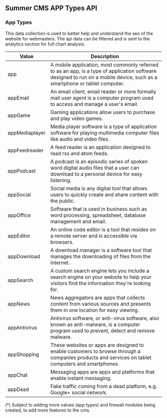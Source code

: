 ## Summer CMS APP Types API

### App Types

This data collection is used to better help and understand the seo of the website for webmasters. The api data can be filtered and is sent to the analytics section for full chart analysis.

Value | Description
---|---
app | A mobile application, most commonly referred to as an app, is a type of application software designed to run on a mobile device, such as a smartphone or tablet computer.
appEmail | An email client, email reader or more formally mail user agent is a computer program used to access and manage a user's email.
appGame | Gaming applications allow users to purchase and play video games.
appMediaplayer | Media player software is a type of application software for playing multimedia computer files like audio and video files.
appFeedreader | A feed reader is an application designed to read rss and atom feeds.
appPodcast | A podcast is an episodic series of spoken word digital audio files that a user can download to a personal device for easy listening.
appSocial | Social media is any digital tool that allows users to quickly create and share content with the public.
appOffice | Software that is used in business such as word processing, spreadsheet, database management and email.
appEditor | An online code editor is a tool that resides on a remote server and is accessible via browsers.
appDownload | A download manager is a software tool that manages the downloading of files from the internet.
appSearch | A custom search engine lets you include a search engine on your website to help your visitors find the information they're looking for.
appNews | News aggregators are apps that collects content from various sources and presents them in one location for easy viewing.
appAntivirus | Antivirus software, or anti-virus software, also known as anti-malware, is a computer program used to prevent, detect and remove malware.
appShopping | These websites or apps are designed to enable customers to browse through a companies products and services on tablet computers and smartphones.
appChat | Messaging apps are apps and platforms that enable instant messaging.
appDead | Fake traffic coming from a dead platform, e.g. Google+ social network.

(*) Subject to adding more values (app types) and firewall modules being created, to add more features to the cms.
